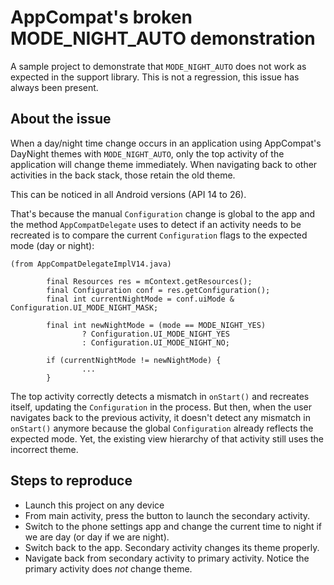 # AppCompat's broken MODE_NIGHT_AUTO demonstration

A sample project to demonstrate that ```MODE_NIGHT_AUTO``` does not work as expected in the support library. This is not a regression, this issue has always been present.

## About the issue

When a day/night time change occurs in an application using AppCompat's DayNight themes with ```MODE_NIGHT_AUTO```, only the top activity of the application will change theme immediately. When navigating back to other activities in the back stack, those retain the old theme.

This can be noticed in all Android versions (API 14 to 26).

That's because the manual ```Configuration``` change is global to the app and the method ```AppCompatDelegate``` uses to detect if an activity needs to be recreated is to compare the current ```Configuration``` flags to the expected mode (day or night):

```
(from AppCompatDelegateImplV14.java)

        final Resources res = mContext.getResources();
        final Configuration conf = res.getConfiguration();
        final int currentNightMode = conf.uiMode & Configuration.UI_MODE_NIGHT_MASK;

        final int newNightMode = (mode == MODE_NIGHT_YES)
                ? Configuration.UI_MODE_NIGHT_YES
                : Configuration.UI_MODE_NIGHT_NO;

        if (currentNightMode != newNightMode) {
                ...
        }
```

The top activity correctly detects a mismatch in ```onStart()``` and recreates itself, updating the ```Configuration``` in the process.
But then, when the user navigates back to the previous activity, it doesn't detect any mismatch in ```onStart()``` anymore because the global ```Configuration``` already reflects the expected mode. Yet, the existing view hierarchy of that activity still uses the incorrect theme.

## Steps to reproduce

- Launch this project on any device
- From main activity, press the button to launch the secondary activity.
- Switch to the phone settings app and change the current time to night if we are day (or day if we are night).
- Switch back to the app. Secondary activity changes its theme properly.
- Navigate back from secondary activity to primary activity. Notice the primary activity does *not* change theme.
